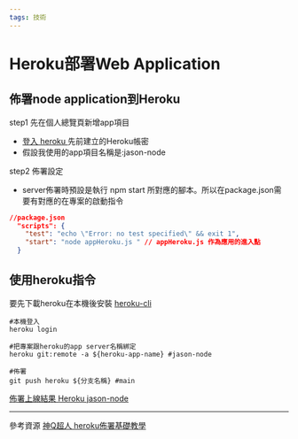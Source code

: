 ```yaml
---
tags: 技術
---
```


# Heroku部署Web Application

## 佈署node application到Heroku 

step1 先在個人總覽頁新增app項目
* [登入 heroku ](https://id.heroku.com/login)
先前建立的Heroku帳密
* 假設我使用的app項目名稱是:jason-node

step2 佈署設定
* server佈署時預設是執行 npm start 所對應的腳本。所以在package.json需要有對應的在專案的啟動指令
```json
//package.json
  "scripts": {
    "test": "echo \"Error: no test specified\" && exit 1",
    "start": "node appHeroku.js " // appHeroku.js 作為應用的進入點
  }
```

## 使用heroku指令
要先下載heroku在本機後安裝 [heroku-cli](https://devcenter.heroku.com/articles/heroku-cli)

```shell
#本機登入
heroku login 

#把專案跟heroku的app server名稱綁定
heroku git:remote -a ${heroku-app-name} #jason-node  

#佈署
git push heroku ${分支名稱} #main  

```

[佈署上線結果 Heroku jason-node](https://line-bot-doope.herokuapp.com/)


---
參考資源
[神Q超人 heroku佈署基礎教學](https://medium.com/enjoy-life-enjoy-coding/heroku-%E6%90%AD%E9%85%8D-git-%E5%9C%A8-heroku-%E4%B8%8A%E9%83%A8%E7%BD%B2%E7%B6%B2%E7%AB%99%E7%9A%84%E6%89%8B%E6%8A%8A%E6%89%8B%E6%95%99%E5%AD%B8-bf4fd6f998b8)



